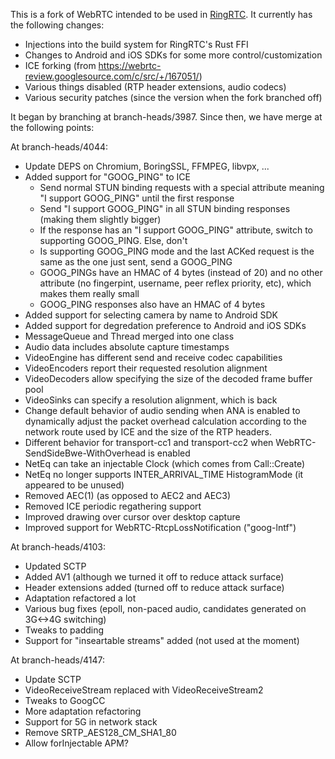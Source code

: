 This is a fork of WebRTC intended to be used in [RingRTC](https://github.com/signalapp/ringrtc).
It currently has the following changes:
* Injections into the build system for RingRTC's Rust FFI
* Changes to Android and iOS SDKs for some more control/customization
* ICE forking (from https://webrtc-review.googlesource.com/c/src/+/167051/)
* Various things disabled (RTP header extensions, audio codecs)
* Various security patches (since the version when the fork branched off)

It began by branching at branch-heads/3987.  Since then, we have merge at the following points:

At branch-heads/4044:
* Update DEPS on Chromium, BoringSSL, FFMPEG, libvpx, ...
* Added support for "GOOG_PING" to ICE
  * Send normal STUN binding requests with a special attribute meaning "I support GOOG_PING" until the first response
  * Send "I support GOOG_PING" in all STUN binding responses (making them slightly bigger)
  * If the response has an "I support GOOG_PING" attribute, switch to supporting GOOG_PING.  Else, don't
  * Is supporting GOOG_PING mode and the last ACKed request is the same as the one just sent, send a GOOG_PING
  * GOOG_PINGs have an HMAC of 4 bytes (instead of 20) and no other attribute (no fingerpint, username, peer reflex priority, etc), which makes them really small
  * GOOG_PING responses also have an HMAC of 4 bytes
* Added support for selecting camera by name to Android SDK
* Added support for degredation preference to Android and iOS SDKs
* MessageQueue and Thread merged into one class
* Audio data includes absolute capture timestamps
* VideoEngine has different send and receive codec capabilities
* VideoEncoders report their requested resolution alignment 
* VideoDecoders allow specifying the size of the decoded frame buffer pool
* VideoSinks can specify a resolution alignment, which is back 
* Change default behavior of audio sending when ANA is enabled to dynamically adjust the packet overhead calculation according to the network route used by ICE and the size of the RTP headers.
* Different behavior for transport-cc1 and transport-cc2 when WebRTC-SendSideBwe-WithOverhead is enabled
* NetEq can take an injectable Clock (which comes from Call::Create)
* NetEq no longer supports INTER_ARRIVAL_TIME HistogramMode (it appeared to be unused)
* Removed AEC(1) (as opposed to AEC2 and AEC3)
* Removed ICE periodic regathering support
* Improved drawing over cursor over desktop capture
* Improved support for WebRTC-RtcpLossNotification ("goog-lntf")

At branch-heads/4103:
- Updated SCTP
- Added AV1 (although we turned it off to reduce attack surface)
- Header extensions added (turned off to reduce attack surface)
- Adaptation refactored a lot
- Various bug fixes (epoll, non-paced audio, candidates generated on 3G<->4G switching)
- Tweaks to padding
- Support for "inseartable streams" added (not used at the moment)

At branch-heads/4147:
- Update SCTP
- VideoReceiveStream replaced with VideoReceiveStream2
- Tweaks to GoogCC
- More adaptation refactoring
- Support for 5G in network stack
- Remove SRTP_AES128_CM_SHA1_80
- Allow forInjectable APM?
